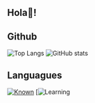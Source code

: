 <h2 align="left">Hola👋!

## Github
![Top Langs](https://github-readme-stats.vercel.app/api/top-langs/?username=Faab1to)
![GitHub stats](https://github-readme-stats.vercel.app/api?username=Faab1to&show_icons=true&theme=radical)

## Languagues

[![Known](https://skillicons.dev/icons?i=python,java,mysql,bash)](https://skillicons.dev)
[![Learning](https://skillicons.dev/icons?i=java,kotlin,c,php,html,css,net,redis,mongo,mysql,maven,idea,ps)
